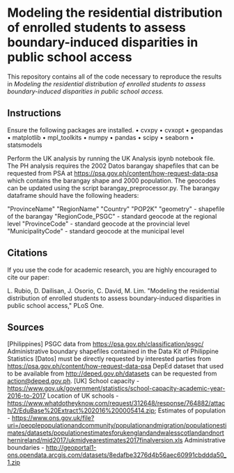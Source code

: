 # Modeling the residential distribution of enrolled students to assess boundary-induced disparities in public school access

This repository contains all of the code necessary to reproduce the results in *Modeling the residential distribution of enrolled students to assess boundary-induced disparities in public school access.*

## Instructions
Ensure the following packages are installed.
• cvxpy
• cvxopt
• geopandas
• matplotlib
• mpl_toolkits
• numpy
• pandas
• scipy
• seaborn
• statsmodels

Perform the UK analysis by running the UK Analysis ipynb notebook file.
The PH analysis requires the 2002 Datos barangay shapefiles that can be requested from PSA at https://psa.gov.ph/content/how-request-data-psa which contains the barangay shape and 2000 population. The geocodes can be updated using the script barangay_preprocessor.py. The barangay dataframe should have the following headers:

"ProvinceName"
"RegionName"
"Country"
"POP2K"
"geometry" - shapefile of the barangay
"RegionCode_PSGC" - standard geocode at the regional level
"ProvinceCode" - standard geocode at the provincial level
"MunicipalityCode" - standard geocode at the municipal level

## Citations

If you use the code for academic research, you are highly encouraged to cite our paper:

L. Rubio, D. Dailisan, J. Osorio, C. David, M. Lim. "Modeling the residential distribution of enrolled students to assess boundary-induced disparities in public school access," PLoS One.

## Sources
[Philippines] 
PSGC data from https://psa.gov.ph/classification/psgc/ 
Administrative boundary shapefiles contained in the Data Kit of Philippine Statistics 
[Datos] must be directly requested by interested parties from https://psa.gov.ph/content/how-request-data-psa
DepEd dataset that used to be available from http://deped.gov.ph/datasets can be requested from action@deped.gov.ph. 
[UK] 
School capacity - https://www.gov.uk/government/statistics/school-capacity-academic-year-2016-to-2017
Location of UK schools - https://www.whatdotheyknow.com/request/312648/response/764882/attach/2/EduBase%20Extract%202016%200005414.zip; Estimates of population - https://www.ons.gov.uk/file?uri=/peoplepopulationandcommunity/populationandmigration/populationestimates/datasets/populationestimatesforukenglandandwalesscotlandandnorthernireland/mid2017/ukmidyearestimates2017finalversion.xls
Administrative boundaries - http://geoportal1-ons.opendata.arcgis.com/datasets/8edafbe3276d4b56aec60991cbddda50_1.zip 
